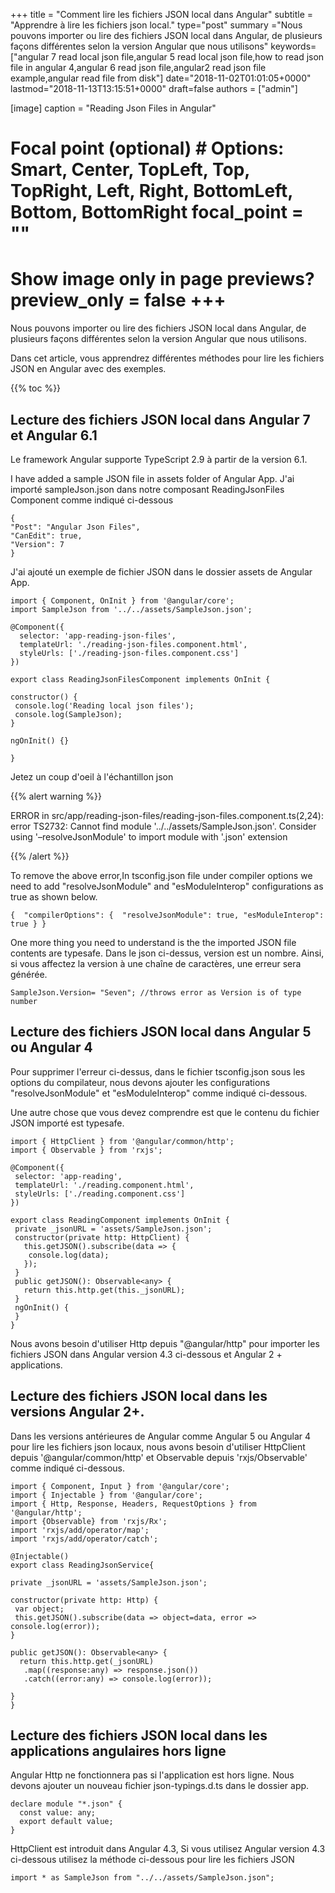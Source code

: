 +++ title = "Comment lire les fichiers JSON local dans Angular" subtitle = "Apprendre à lire les fichiers json local." type="post" summary ="Nous pouvons importer ou lire des fichiers JSON local dans Angular, de plusieurs façons différentes selon la version Angular que nous utilisons" keywords=["angular 7 read local json file,angular 5 read local json file,how to read json file in angular 4,angular 6 read json file,angular2 read json file example,angular read file from disk"] date="2018-11-02T01:01:05+0000" lastmod="2018-11-13T13:15:51+0000" draft=false authors = ["admin"]

[image] caption = "Reading Json Files in Angular"

  # Focal point (optional) # Options: Smart, Center, TopLeft, Top, TopRight, Left, Right, BottomLeft, Bottom, BottomRight focal_point = ""

  # Show image only in page previews? preview_only = false +++

Nous pouvons importer ou lire des fichiers JSON local dans Angular, de plusieurs façons différentes selon la version Angular que nous utilisons.

Dans cet article, vous apprendrez différentes méthodes pour lire les fichiers JSON en Angular avec des exemples.

{{% toc %}}

## Lecture des fichiers JSON local dans Angular 7 et Angular 6.1

Le framework Angular supporte TypeScript 2.9 à partir de la version 6.1.

I have added a sample JSON file in assets folder of Angular App. J'ai importé sampleJson.json dans notre composant ReadingJsonFiles Component comme indiqué ci-dessous

```
{
"Post": "Angular Json Files",
"CanEdit": true,
"Version": 7
}
```
J'ai ajouté un exemple de fichier JSON dans le dossier assets de Angular App.

```
import { Component, OnInit } from '@angular/core';
import SampleJson from '../../assets/SampleJson.json';

@Component({
  selector: 'app-reading-json-files',
  templateUrl: './reading-json-files.component.html',
  styleUrls: ['./reading-json-files.component.css']
})

export class ReadingJsonFilesComponent implements OnInit {

constructor() {
 console.log('Reading local json files');
 console.log(SampleJson);
}

ngOnInit() {}

}
```

Jetez un coup d'oeil à l'échantillon json

{{% alert warning %}}

ERROR in src/app/reading-json-files/reading-json-files.component.ts(2,24): error TS2732: Cannot find module '../../assets/SampleJson.json'. Consider using '–resolveJsonModule' to import module with '.json' extension

{{% /alert %}}

To remove the above error,In tsconfig.json file under compiler options we need to add "resolveJsonModule" and "esModuleInterop" configurations as true as shown below.

```
{  "compilerOptions": {  "resolveJsonModule": true, "esModuleInterop": true } }
```

One more thing you need to understand is the the imported JSON file contents are typesafe. Dans le json ci-dessus, version est un nombre. Ainsi, si vous affectez la version à une chaîne de caractères, une erreur sera générée.


```
SampleJson.Version= "Seven"; //throws error as Version is of type number
```

## Lecture des fichiers JSON local dans Angular 5 ou Angular 4

Pour supprimer l'erreur ci-dessus, dans le fichier tsconfig.json sous les options du compilateur, nous devons ajouter les configurations "resolveJsonModule" et "esModuleInterop" comme indiqué ci-dessous.

Une autre chose que vous devez comprendre est que le contenu du fichier JSON importé est typesafe.

```
import { HttpClient } from '@angular/common/http';
import { Observable } from 'rxjs';

@Component({
 selector: 'app-reading',
 templateUrl: './reading.component.html',
 styleUrls: ['./reading.component.css']
})

export class ReadingComponent implements OnInit {
 private _jsonURL = 'assets/SampleJson.json';
 constructor(private http: HttpClient) {
   this.getJSON().subscribe(data => {
    console.log(data);
   });
 }
 public getJSON(): Observable<any> {
   return this.http.get(this._jsonURL);
 }
 ngOnInit() {
 }
}
```

Nous avons besoin d'utiliser Http depuis "@angular/http" pour importer les fichiers JSON dans Angular version 4.3 ci-dessous et Angular 2 + applications.

## Lecture des fichiers JSON local dans les versions Angular 2+.

Dans les versions antérieures de Angular comme Angular 5 ou Angular 4 pour lire les fichiers json locaux, nous avons besoin d'utiliser HttpClient depuis '@angular/common/http' et Observable depuis 'rxjs/Observable' comme indiqué ci-dessous.


```
import { Component, Input } from '@angular/core';
import { Injectable } from '@angular/core';
import { Http, Response, Headers, RequestOptions } from '@angular/http';
import {Observable} from 'rxjs/Rx';
import 'rxjs/add/operator/map';
import 'rxjs/add/operator/catch';

@Injectable()
export class ReadingJsonService{

private _jsonURL = 'assets/SampleJson.json';

constructor(private http: Http) {
 var object;
 this.getJSON().subscribe(data => object=data, error => console.log(error));
}

public getJSON(): Observable<any> {
  return this.http.get(_jsonURL)
   .map((response:any) => response.json())
   .catch((error:any) => console.log(error));

}
}
```


## Lecture des fichiers JSON local dans les applications angulaires hors ligne

Angular Http ne fonctionnera pas si l'application est hors ligne. Nous devons ajouter un nouveau fichier json-typings.d.ts dans le dossier app.

``` 
declare module "*.json" {
  const value: any;
  export default value;
}
```
HttpClient est introduit dans Angular 4.3, Si vous utilisez Angular version 4.3 ci-dessous utilisez la méthode ci-dessous pour lire les fichiers JSON

`import * as SampleJson from "../../assets/SampleJson.json";`